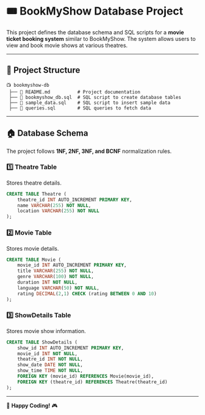 # 🎟️ BookMyShow Database Project  

This project defines the database schema and SQL scripts for a **movie ticket booking system** similar to BookMyShow. The system allows users to view and book movie shows at various theatres.  

---

## 📌 **Project Structure**  

```
📺 bookmyshow-db
 ├── 📄 README.md          # Project documentation
 ├── 📄 bookmyshow_db.sql  # SQL script to create database tables
 ├── 📄 sample_data.sql    # SQL script to insert sample data
 ├── 📄 queries.sql        # SQL queries to fetch data
```

---

## 🏠 **Database Schema**  

The project follows **1NF, 2NF, 3NF, and BCNF** normalization rules.  

### **1️⃣ Theatre Table**  
Stores theatre details.  
```sql
CREATE TABLE Theatre (
    theatre_id INT AUTO_INCREMENT PRIMARY KEY,
    name VARCHAR(255) NOT NULL,
    location VARCHAR(255) NOT NULL
);
```

### **2️⃣ Movie Table**  
Stores movie details.  
```sql
CREATE TABLE Movie (
    movie_id INT AUTO_INCREMENT PRIMARY KEY,
    title VARCHAR(255) NOT NULL,
    genre VARCHAR(100) NOT NULL,
    duration INT NOT NULL,
    language VARCHAR(50) NOT NULL,
    rating DECIMAL(2,1) CHECK (rating BETWEEN 0 AND 10)
);
```

### **3️⃣ ShowDetails Table**  
Stores movie show information.  
```sql
CREATE TABLE ShowDetails (
    show_id INT AUTO_INCREMENT PRIMARY KEY,
    movie_id INT NOT NULL,
    theatre_id INT NOT NULL,
    show_date DATE NOT NULL,
    show_time TIME NOT NULL,
    FOREIGN KEY (movie_id) REFERENCES Movie(movie_id),
    FOREIGN KEY (theatre_id) REFERENCES Theatre(theatre_id)
);
```
---

🚀 **Happy Coding!** 🎮  

